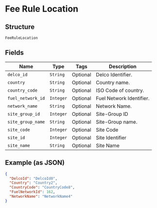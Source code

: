 
# Fee Rule Location

## Structure

`FeeRuleLocation`

## Fields

| Name | Type | Tags | Description |
|  --- | --- | --- | --- |
| `delco_id` | `String` | Optional | Delco Identifier. |
| `country` | `String` | Optional | Country name. |
| `country_code` | `String` | Optional | ISO Code of country. |
| `fuel_network_id` | `Integer` | Optional | Fuel Network Identifier. |
| `network_name` | `String` | Optional | Network Name. |
| `site_group_id` | `Integer` | Optional | Site-Group ID |
| `site_group_name` | `String` | Optional | Site-Group name. |
| `site_code` | `Integer` | Optional | Site Code |
| `site_id` | `Integer` | Optional | Site Identifier |
| `site_name` | `String` | Optional | Site Name |

## Example (as JSON)

```json
{
  "DelcoId": "DelcoId0",
  "Country": "Country2",
  "CountryCode": "CountryCode8",
  "FuelNetworkId": 162,
  "NetworkName": "NetworkName4"
}
```


